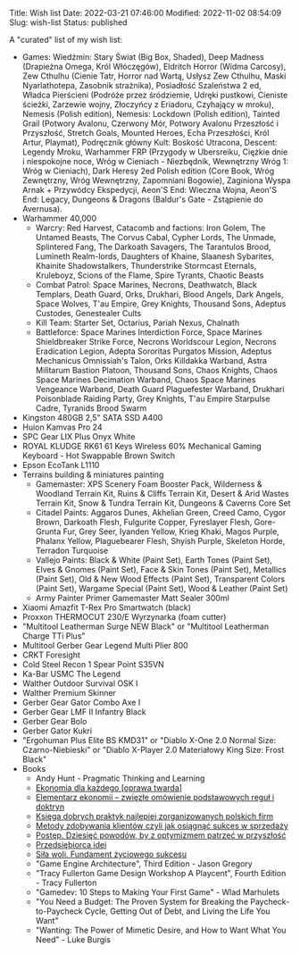 Title: Wish list
Date: 2022-03-21 07:46:00
Modified: 2022-11-02 08:54:09
Slug: wish-list
Status: published

A "curated" list of my wish list:

- Games: Wiedźmin: Stary Świat (Big Box, Shaded), Deep Madness (Drapieżna Omega, Król Włóczęgów), Eldritch Horror (Widma Carcosy), Zew Cthulhu (Cienie Tatr, Horror nad Wartą, Usłysz Zew Cthulhu, Maski Nyarlathotepa, Zasobnik strażnika), Posiadłość Szaleństwa 2 ed, Władca Pierścieni (Podróże przez śródziemie, Udręki pustkowi, Cieniste ścieżki, Zarzewie wojny, Złoczyńcy z Eriadoru, Czyhający w mroku), Nemesis (Polish edition), Nemesis: Lockdown (Polish edition), Tainted Grail (Potwory Avalonu, Czerwony Mór, Potwory Avalonu Przeszłość i Przyszłość, Stretch Goals, Mounted Heroes, Echa Przeszłości, Król Artur, Playmat), Podręcznik główny Kult: Boskość Utracona, Descent: Legendy Mroku, Warhammer FRP (Przygody w Ubersreiku, Ciężkie dnie i niespokojne noce, Wróg w Cieniach - Niezbędnik, Wewnętrzny Wróg 1: Wróg w Cieniach), Dark Heresy 2ed Polish edition (Core Book, Wróg Zewnętrzny, Wróg Wewnętrzny, Zapomniani Bogowie), Zaginiona Wyspa Arnak + Przywódcy Ekspedycji, Aeon'S End: Wieczna Wojna, Aeon'S End: Legacy, Dungeons & Dragons (Baldur's Gate - Zstąpienie do Avernusa).
- Warhammer 40,000
    - Warcry: Red Harvest, Catacomb and factions: Iron Golem, The Untamed Beasts, The Corvus Cabal, Cypher Lords, The Unmade, Splintered Fang, The Darkoath Savagers, The Tarantulos Brood, Lumineth Realm-lords, Daughters of Khaine, Slaanesh Sybarites, Khainite Shadowstalkers, Thunderstrike Stormcast Eternals, Kruleboyz, Scions of the Flame, Spire Tyrants, Chaotic Beasts
    - Combat Patrol: Space Marines, Necrons, Deathwatch, Black Templars, Death Guard, Orks, Drukhari, Blood Angels, Dark Angels, Space Wolves, T'au Empire, Grey Knights, Thousand Sons, Adeptus Custodes, Genestealer Cults
    - Kill Team: Starter Set, Octarius, Pariah Nexus, Chalnath
    - Battleforce: Space Marines Interdiction Force, Space Marines Shieldbreaker Strike Force, Necrons Worldscour Legion, Necrons Eradication Legion, Adepta Sororitas Purgatos Mission, Adeptus Mechanicus Omnissiah's Talon, Orks Killdakka Warband, Astra Militarum Bastion Platoon, Thousand Sons, Chaos Knights, Chaos Space Marines Decimation Warband, Chaos Space Marines Vengeance Warband, Death Guard Plaguefester Warband, Drukhari Poisonblade Raiding Party, Grey Knights, T'au Empire Starpulse Cadre, Tyranids Brood Swarm
- Kingston 480GB 2,5" SATA SSD A400
- Huion Kamvas Pro 24
- SPC Gear LIX Plus Onyx White
- ROYAL KLUDGE RK61 61 Keys Wireless 60% Mechanical Gaming Keyboard - Hot Swappable Brown Switch
- Epson EcoTank L1110
- Terrains building & miniatures painting
    - Gamemaster: XPS Scenery Foam Booster Pack, Wilderness & Woodland Terrain Kit, Ruins & Cliffs Terrain Kit, Desert & Arid Wastes Terrain Kit, Snow & Tundra Terrain Kit, Dungeons & Caverns Core Set
    - Citadel Paints: Aggaros Dunes, Akhelian Green, Creed Camo, Cygor Brown, Darkoath Flesh, Fulgurite Copper, Fyreslayer Flesh, Gore-Grunta Fur, Grey Seer, Iyanden Yellow, Krieg Khaki, Magos Purple, Phalanx Yellow, Plaguebearer Flesh, Shyish Purple, Skeleton Horde, Terradon Turquoise
    - Vallejo Paints: Black & White (Paint Set), Earth Tones (Paint Set), Elves & Gnomes (Paint Set), Face & Skin Tones (Paint Set), Metallics (Paint Set), Old & New Wood Effects (Paint Set), Transparent Colors (Paint Set), Wargame Special (Paint Set), Wood & Leather (Paint Set)
    - Army Painter Primer Gamemaster Matt Sealer 300ml
- Xiaomi Amazfit T-Rex Pro Smartwatch (black)
- Proxxon THERMOCUT 230/E Wyrzynarka (foam cutter)
- "Multitool Leatherman Surge NEW Black" or "Multitool Leatherman Charge TTi Plus"
- Multitool Gerber Gear Legend Multi Plier 800
- CRKT Foresight
- Cold Steel Recon 1 Spear Point S35VN
- Ka-Bar USMC The Legend
- Walther Outdoor Survival OSK I
- Walther Premium Skinner
- Gerber Gear Gator Combo Axe I
- Gerber Gear LMF II Infantry Black
- Gerber Gear Bolo
- Gerber Gator Kukri
- "Ergohuman Plus Elite BS KMD31" or "Diablo X-One 2.0 Normal Size: Czarno-Niebieski" or "Diablo X-Player 2.0 Materiałowy King Size: Frost Black"
- Books
    - Andy Hunt - Pragmatic Thinking and Learning
    - [Ekonomia dla każdego [oprawa twarda]](https://www.fijor.com/ksiazki/ekonomia-dla-kazdego-2/)
    - [Elementarz ekonomii – zwięzłe omówienie podstawowych reguł i doktryn](https://www.fijor.com/ksiazki/elementarz-ekonomii-zwiezle-omowienie-podstawowych-regul-i-doktryn/)
    - [Księga dobrych praktyk najlepiej zorganizowanych polskich firm](https://www.fijor.com/ksiazki/ksiega-dobrych-praktyk/)
    - [Metody zdobywania klientów czyli jak osiągnąć sukces w sprzedaży](https://www.fijor.com/ksiazki/metody-zdobywania-klientow-czyli-jak-osiagnac-sukces-w-sprzedazy/)
    - [Postęp. Dziesięć powodów, by z optymizmem patrzeć w przyszłość](https://www.fijor.com/ksiazki/postep-dziesiec-powodow-by-z-optymizmem-patrzec-w-przyszlosc/)
    - [Przedsiębiorca idei](https://www.fijor.com/ksiazki/przedsiebiorca-idei/)
    - [Siła woli. Fundament życiowego sukcesu](https://www.fijor.com/ksiazki/sila-woli/)
    - "Game Engine Architecture", Third Edition - Jason Gregory
    - "Tracy Fullerton Game Design Workshop A Playcent", Fourth Edition - Tracy Fullerton
    - "Gamedev: 10 Steps to Making Your First Game" - Wlad Marhulets
    - "You Need a Budget: The Proven System for Breaking the Paycheck-to-Paycheck Cycle, Getting Out of Debt, and Living the Life You Want"
    - "Wanting: The Power of Mimetic Desire, and How to Want What You Need" - Luke Burgis
